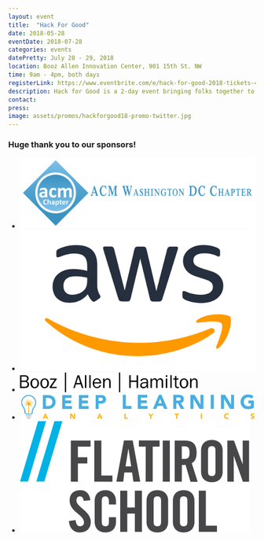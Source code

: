 ```yaml
---
layout: event
title:  "Hack For Good"
date: 2018-05-28
eventDate: 2018-07-28
categories: events
datePretty: July 28 - 29, 2018
location: Booz Allen Innovation Center, 901 15th St. NW
time: 9am - 4pm, both days
registerLink: https://www.eventbrite.com/e/hack-for-good-2018-tickets-47306595300
description: Hack for Good is a 2-day event bringing folks together to work on projects that support our community. Progress on projects will be presented in a science fair format at the conclusion of the event. This is a different kind of hackathon. No competition, no award money; just bringing people together to learn, make connections, and build something awesome!
contact:
press:
image: assets/promos/hackforgood18-promo-twitter.jpg
---
```


### Huge thank you to our sponsors!
<div class="m-sponsors">
  <ul>
    <li><a href="http://local.acm.org/"><img src="/assets/sponsors/acm-dc.png"></a></li>
    <li><a href="https://aws.amazon.com/careers/"><img src="assets/sponsors/amazon.svg" alt="Amazon Web Services"></a></li>
    <li><a href="https://www.boozallen.com/"><img src="/assets/sponsors/booz-allen.svg" alt="Booz Allen"></a></li>
    <li><a href="https://www.deeplearninganalytics.com/"><img src="/assets/sponsors/deeplearning.png" alt="Deep Learning Analytics"></a></li>
    <li><a href="https://flatironschool.com/washington-dc-campus/?utm_campaign=Sponsored_Content&utm_source=DCFemtech&utm_medium=DCcampus"><img src="/assets/sponsors/flatiron.svg" alt="Flatiron School"></a></li>
  </ul>
</div>

